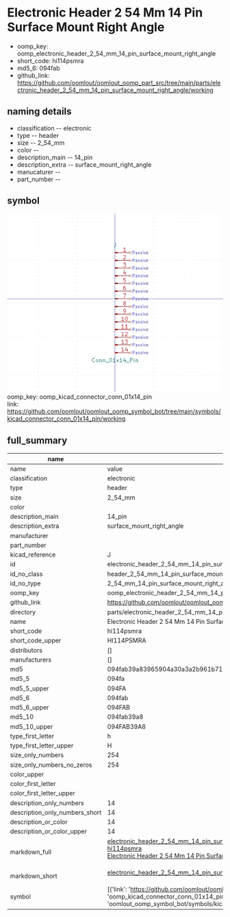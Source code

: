 # Electronic Header 2 54 Mm 14 Pin Surface Mount Right Angle

  
* oomp_key: oomp_electronic_header_2_54_mm_14_pin_surface_mount_right_angle 
* short_code: hi114psmra
* md5_6: 094fab  
* github_link: https://github.com/oomlout/oomlout_oomp_part_src/tree/main/parts/electronic_header_2_54_mm_14_pin_surface_mount_right_angle/working  
## naming details
* classification -- electronic
* type -- header
* size -- 2_54_mm
* color -- 
* description_main -- 14_pin
* description_extra -- surface_mount_right_angle
* manucaturer -- 
* part_number -- 



## symbol

![](symbol/0/working/working_600.png)  
oomp_key: oomp_kicad_connector_conn_01x14_pin  
link: https://github.com/oomlout/oomlout_oomp_symbol_bot/tree/main/symbols/kicad_connector_conn_01x14_pin/working  


## full_summary
| name | value | 
| --- | --- | 
| name | value | 
| classification | electronic | 
| type | header | 
| size | 2_54_mm | 
| color |  | 
| description_main | 14_pin | 
| description_extra | surface_mount_right_angle | 
| manufacturer |  | 
| part_number |  | 
| kicad_reference | J | 
| id | electronic_header_2_54_mm_14_pin_surface_mount_right_angle | 
| id_no_class | header_2_54_mm_14_pin_surface_mount_right_angle | 
| id_no_type | 2_54_mm_14_pin_surface_mount_right_angle | 
| oomp_key | oomp_electronic_header_2_54_mm_14_pin_surface_mount_right_angle | 
| github_link | https://github.com/oomlout/oomlout_oomp_part_src/tree/main/parts/electronic_header_2_54_mm_14_pin_surface_mount_right_angle/working | 
| directory | parts/electronic_header_2_54_mm_14_pin_surface_mount_right_angle | 
| name | Electronic Header 2 54 Mm 14 Pin Surface Mount Right Angle | 
| short_code | hi114psmra | 
| short_code_upper | HI114PSMRA | 
| distributors | [] | 
| manufacturers | [] | 
| md5 | 094fab39a83965904a30a3a2b961b710 | 
| md5_5 | 094fa | 
| md5_5_upper | 094FA | 
| md5_6 | 094fab | 
| md5_6_upper | 094FAB | 
| md5_10 | 094fab39a8 | 
| md5_10_upper | 094FAB39A8 | 
| type_first_letter | h | 
| type_first_letter_upper | H | 
| size_only_numbers | 254 | 
| size_only_numbers_no_zeros | 254 | 
| color_upper |  | 
| color_first_letter |  | 
| color_first_letter_upper |  | 
| description_only_numbers | 14 | 
| description_only_numbers_short | 14 | 
| description_or_color | 14 | 
| description_or_color_upper | 14 | 
| markdown_full | [electronic_header_2_54_mm_14_pin_surface_mount_right_angle](https://github.com/oomlout/oomlout_oomp_part_src/tree/main/parts/electronic_header_2_54_mm_14_pin_surface_mount_right_angle/working)<br>[hi114psmra](https://github.com/oomlout/oomlout_oomp_part_src/tree/main/parts/electronic_header_2_54_mm_14_pin_surface_mount_right_angle/working)<br>[Electronic Header 2 54 Mm 14 Pin Surface Mount Right Angle](https://github.com/oomlout/oomlout_oomp_part_src/tree/main/parts/electronic_header_2_54_mm_14_pin_surface_mount_right_angle/working)<br><br> | 
| markdown_short | [electronic_header_2_54_mm_14_pin_surface_mount_right_angle](https://github.com/oomlout/oomlout_oomp_part_src/tree/main/parts/electronic_header_2_54_mm_14_pin_surface_mount_right_angle/working)<br><br> | 
| symbol | [{'link': 'https://github.com/oomlout/oomlout_oomp_symbol_bot/tree/main/symbols/kicad_connector_conn_01x14_pin', 'oomp_key': 'oomp_kicad_connector_conn_01x14_pin', 'directory': 'oomlout_oomp_symbol_bot/symbols/kicad_connector_conn_01x14_pin//working/working.kicad_sym'}] | 
